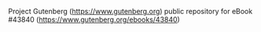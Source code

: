 Project Gutenberg (https://www.gutenberg.org) public repository for eBook #43840 (https://www.gutenberg.org/ebooks/43840)
